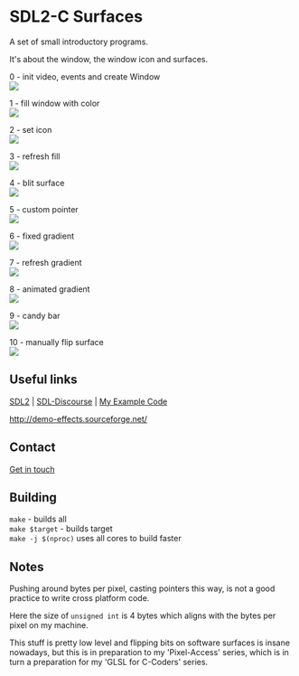 # SDL2-C Surfaces

A set of small introductory programs.  

It's about the window, the window icon and surfaces.  

0 - init video, events and create Window  
![](./screenshots/0.png)

1 - fill window with color  
![](./screenshots/1.png)

2 - set icon  
![](./screenshots/2.png)

3 - refresh fill  
![](./screenshots/3.gif)

4 - blit surface  
![](./screenshots/4.png)

5 - custom pointer  
![](./screenshots/5.gif)

6 - fixed gradient  
![](./screenshots/6.png)

7 - refresh gradient  
![](./screenshots/7.gif)

8 - animated gradient  
![](./screenshots/8.gif)

9 - candy bar  
![](./screenshots/9.gif)

10 - manually flip surface  
![](./screenshots/10.png)

## Useful links

[SDL2](https://www.libsdl.org/) | [SDL-Discourse](https://discourse.libsdl.org) | [My Example Code](https://acry.github.io/SDL2-C.html)

<http://demo-effects.sourceforge.net/>

## Contact
[Get in touch](https://acry.github.io/#contact)

## Building

`make` - builds all  
`make $target` - builds target  
`make -j $(nproc)`  uses all cores to build faster  

## Notes

Pushing around bytes per pixel, casting pointers this way, is not a good practice to write cross platform code.

Here the size of `unsigned int` is 4 bytes which aligns with the bytes per pixel on my machine.

This stuff is pretty low level and flipping bits on software surfaces is insane nowadays, but this is in preparation to my 'Pixel-Access' series, which is in turn a preparation for my 'GLSL for C-Coders' series.
